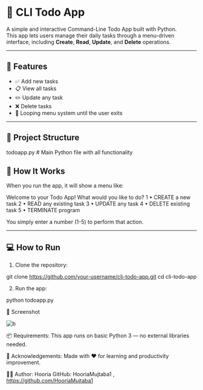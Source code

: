 # 📝 CLI Todo App


A simple and interactive Command-Line Todo App built with Python.  
This app lets users manage their daily tasks through a menu-driven interface, including **Create**, **Read**, **Update**, and **Delete** operations.

---

## 🚀 Features

- ✅ Add new tasks
- 📋 View all tasks
- ✏️ Update any task
- ❌ Delete tasks
- 🔁 Looping menu system until the user exits

---

## 📂 Project Structure

todoapp.py # Main Python file with all functionality

## 🧠 How It Works

When you run the app, it will show a menu like:

Welcome to your Todo App! 
What would you like to do?
1 • CREATE a new task 
2 • READ any existing task
3 • UPDATE any task 
4 • DELETE existing task
5 • TERMINATE program


You simply enter a number (1-5) to perform that action.

---

## 💻 How to Run

1. Clone the repository:

git clone https://github.com/your-username/cli-todo-app.git
cd cli-todo-app

2. Run the app:

python todoapp.py

📌 Screenshot


![b](https://github.com/user-attachments/assets/04539a2c-5820-4c6b-aaa3-441e085a08cd)



 📦 Requirements:
This app runs on basic Python 3 — no external libraries needed.

🙌 Acknowledgements:
Made with ❤️ for learning and productivity improvement.

🧑‍💻 Author:
Hooria
GitHub: HooriaMujtaba1 , https://github.com/HooriaMujtaba1


